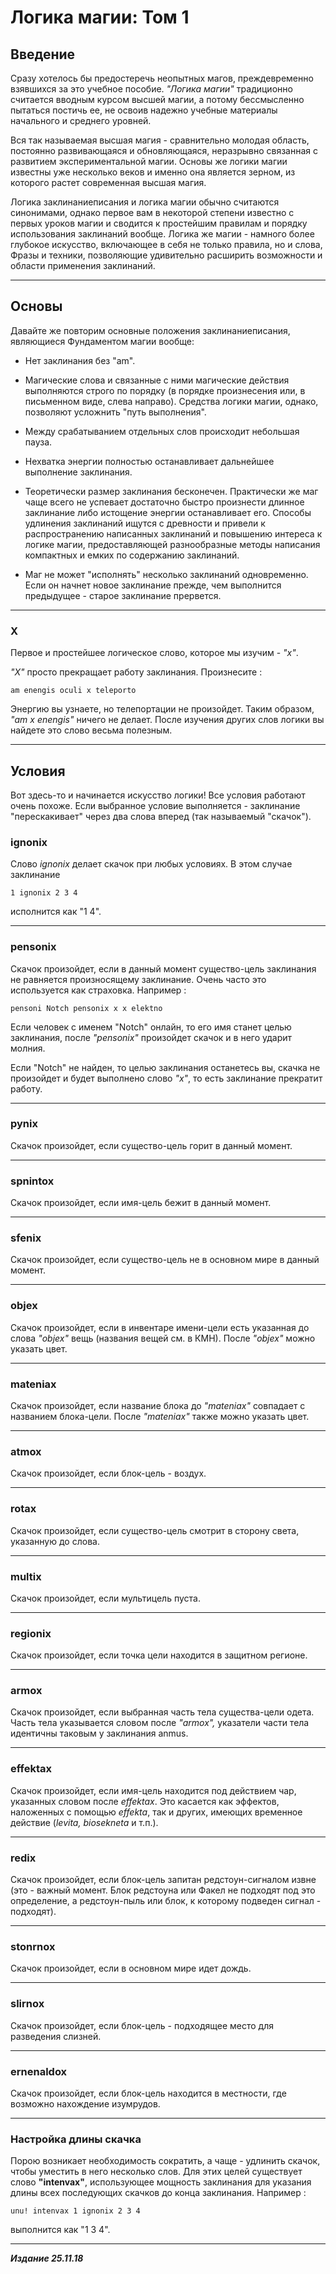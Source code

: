 # Логика магии: Том 1 #

## Введение ##

Сразу хотелось бы предостеречь неопытных магов, преждевременно взявшихся за это учебное пособие. *"Логика магии"* традиционно считается вводным курсом высшей магии, а потому бессмысленно пытаться постичь ее, не освоив
надежно учебные материалы начального и среднего уровней.

Вся так называемая высшая магия - сравнительно молодая область, постоянно развивающаяся и обновляющаяся, неразрывно связанная с развитием экспериментальной магии. Основы же логики магии известны уже несколько веков и именно она является зерном, из которого растет современная высшая магия.

Логика заклинаниеписания и логика магии обычно считаются синонимами, однако первое вам в некоторой степени известно с первых уроков магии и сводится к простейшим
правилам и порядку использования заклинаний вообще. Логика же магии - намного более глубокое искусство, включающее в себя не только правила, но и слова, Фразы и техники, позволяющие удивительно расширить возможности и области применения заклинаний.

***

## Основы ##

Давайте же повторим основные положения заклинаниеписания, являющиеся Фундаментом магии вообще:

- Нет заклинания без "am".

- Магические слова и связанные с ними магические действия выполняются строго по порядку (в порядке произнесения или, в письменном виде, слева направо). Средства логики магии, однако, позволяют усложнить "путь выполнения".

- Между срабатыванием отдельных слов происходит небольшая пауза.

- Нехватка энергии полностью останавливает дальнейшее выполнение заклинания.

- Теоретически размер заклинания бесконечен. Практически же маг чаще всего не успевает достаточно быстро произнести длинное заклинание либо истощение энергии останавливает его. Способы удлинения заклинаний ищутся с древности и привели к распространению написанных заклинаний и повышению интереса к логике магии, предоставляющей разнообразные методы написания компактных и емких по содержанию заклинаний.

- Маг не может "исполнять" несколько заклинаний одновременно. Если он начнет новое заклинание прежде, чем выполнится предыдущее - старое заклинание прервется.

***

### **X** ###

Первое и простейшее логическое слово, которое мы изучим - *"х"*.

*"X"* просто прекращает работу заклинания. Произнесите :

```cadabra
am enengis oculi х teleporto
```

Энергию вы узнаете, но телепортации не произойдет. Таким образом, *"am х enengis"* ничего не делает. После изучения других слов логики вы найдете это слово весьма полезным.

***

## Условия ##

Вот здесь-то и начинается искусство логики! Все условия работают очень похоже. Если выбранное условие выполняется - заклинание "перескакивает" через два слова вперед (так называемый "скачок").

### **ignonix** ###

Cлово *ignonix* делает скачок при любых условиях. В этом случае заклинание

```cadabra
1 ignonix 2 3 4
```

исполнится как "1 4".

***

### **pensonix** ###

Скачок произойдет, если в данный момент существо-цель заклинания не равняется произносящему заклинание. Очень часто это используется как страховка. Например :

```cadabra
pensoni Notch pensonix х х elektno
```

Если человек с именем "Notch" онлайн, то его имя станет целью заклинания, после *"pensonix"* произойдет скачок и в него ударит молния.

Если "Notch" не найден, то целью заклинания останетесь вы, скачка не произойдет и будет выполнено слово *"х"*, то есть заклинание прекратит работу.

***

### **pynix** ###

Скачок произойдет, если существо-цель горит в данный момент.

***

### **spnintox** ###

Скачок произойдет, если имя-цель бежит в данный момент.

***

### **sfenix** ###

Скачок произойдет, если существо-цель не в основном мире в данный момент.

***

### **objex** ###

Скачок произойдет, если в инвентаре имени-цели есть указанная до слова *"objex"* вещь (названия вещей см. в КМН). После *"objex"* можно указать цвет.

***

### **mateniax** ###

Скачок произойдет, если название блока до *"mateniax"* совпадает с названием блока-цели. После *"mateniax"* также можно указать цвет.

***

### **atmox** ###

Скачок произойдет, если блок-цель - воздух.

***

### **rotax** ###

Скачок произойдет, если существо-цель смотрит в сторону света, указанную до слова.

***

### **multix** ###

Скачок произойдет, если мультицель пуста.

***

### **regionix** ###

Скачок произойдет, если точка цели находится в защитном регионе.

***

### **armox** ###

Скачок произойдет, если выбранная часть тела существа-цели одета. Часть тела указывается словом после *"armox",* указатели части тела идентичны таковым у заклинания anmus.

***

### **effektax** ###

Скачок произойдет, если имя-цель находится под действием чар, указанных словом после *effektax*. Это касается как эффектов, наложенных с помощью *effekta*, так и других, имеющих временное действие (*levita, biosekneta* и т.п.).

***

### **redix** ###

Скачок произойдет, если блок-цель запитан редстоун-сигналом извне (это - важный момент. Блок редстоуна или Факел не подходят под это определение, а редстоун-пыль или блок, к которому подведен сигнал - подходят).

***

### **stonrnox** ###

Скачок произойдет, если в основном мире идет дождь.

***

### **slirnox** ###

Скачок произойдет, если блок-цель - подходящее место для разведения слизней.

***

### **ernenaldox** ###

Скачок произойдет, если блок-цель находится в местности, где возможно нахождение изумрудов.

***

### Настройка длины скачка ###

Порою возникает необходимость сократить, а чаще - удлинить скачок, чтобы уместить в него несколько слов. Для этих целей существует слово **"intenvax"**, использующее мощность заклинания для указания длины всех последующих скачков до конца заклинания. Например :

```cadabra
unu! intenvax 1 ignonix 2 3 4
```

выполнится как "1 3 4".

***

***Издание 25.11.18***
